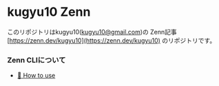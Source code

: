 # kugyu10 Zenn

このリポジトリはkugyu10(kugyu10@gmail.com)の
Zenn記事 [https://zenn.dev/kugyu10](https://zenn.dev/kugyu10)
のリポジトリです。

### Zenn CLIについて
* [📘 How to use](https://zenn.dev/zenn/articles/zenn-cli-guide)